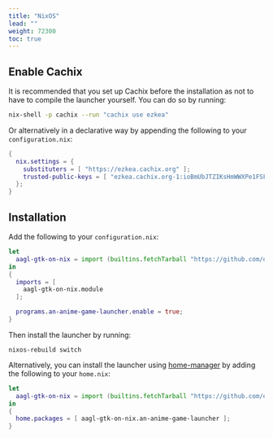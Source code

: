 ```yaml
---
title: "NixOS"
lead: ""
weight: 72300
toc: true
---
```


## Enable Cachix

It is recommended that you set up Cachix before the installation as not to have to compile the launcher yourself.
You can do so by running:
```sh
nix-shell -p cachix --run "cachix use ezkea"
```

Or alternatively in a declarative way by appending the following to your `configuration.nix`:
```nix
{
  nix.settings = {
    substituters = [ "https://ezkea.cachix.org" ];
    trusted-public-keys = [ "ezkea.cachix.org-1:ioBmUbJTZIKsHmWWXPe1FSFbeVe+afhfgqgTSNd34eI=" ];
  };
}
```

## Installation

Add the following to your `configuration.nix`:
```nix
let
  aagl-gtk-on-nix = import (builtins.fetchTarball "https://github.com/ezKEa/aagl-gtk-on-nix/archive/main.tar.gz");
in
{
  imports = [
    aagl-gtk-on-nix.module
  ];

  programs.an-anime-game-launcher.enable = true;
}
```

Then install the launcher by running:
```
nixos-rebuild switch 
```

Alternatively, you can install the launcher using [home-manager](https://github.com/nix-community/home-manager) by adding the following to your `home.nix`:
```nix
let
  aagl-gtk-on-nix = import (builtins.fetchTarball "https://github.com/ezKEa/aagl-gtk-on-nix/archive/main.tar.gz");
in
{
  home.packages = [ aagl-gtk-on-nix.an-anime-game-launcher ];
}
```